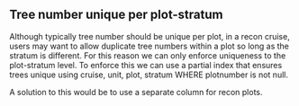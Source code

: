 ## Tree number unique per plot-stratum
Although typically tree number should be unique per plot, in a recon cruise, users may want to allow duplicate tree numbers within a plot so long as the stratum is different.
For this reason we can only enforce uniqueness to the plot-stratum level. 
To enforce this we can use a partial index that ensures trees unique using cruise, unit, plot, stratum WHERE plotnumber is not null.

A solution to this would be to use a separate column for recon plots. 



